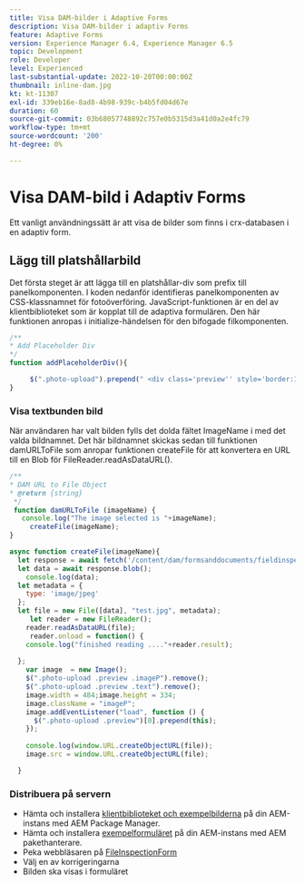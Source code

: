 ```yaml
---
title: Visa DAM-bilder i Adaptive Forms
description: Visa DAM-bilder i adaptiv Forms
feature: Adaptive Forms
version: Experience Manager 6.4, Experience Manager 6.5
topic: Development
role: Developer
level: Experienced
last-substantial-update: 2022-10-20T00:00:00Z
thumbnail: inline-dam.jpg
kt: kt-11307
exl-id: 339eb16e-8ad8-4b98-939c-b4b5fd04d67e
duration: 60
source-git-commit: 03b68057748892c757e0b5315d3a41d0a2e4fc79
workflow-type: tm+mt
source-wordcount: '200'
ht-degree: 0%

---
```


# Visa DAM-bild i Adaptiv Forms

Ett vanligt användningssätt är att visa de bilder som finns i crx-databasen i en adaptiv form.

## Lägg till platshållarbild

Det första steget är att lägga till en platshållar-div som prefix till panelkomponenten. I koden nedanför identifieras panelkomponenten av CSS-klassnamnet för fotoöverföring. JavaScript-funktionen är en del av klientbiblioteket som är kopplat till de adaptiva formulären. Den här funktionen anropas i initialize-händelsen för den bifogade filkomponenten.

```javascript
/**
* Add Placeholder Div
*/
function addPlaceholderDiv(){

     $(".photo-upload").prepend(" <div class='preview'' style='border:1px dotted;height:225px;width:175px;text-align:center'><br><br><div class='text'>The Image will appear here</div></div><br>");
}
```

### Visa textbunden bild

När användaren har valt bilden fylls det dolda fältet ImageName i med det valda bildnamnet. Det här bildnamnet skickas sedan till funktionen damURLToFile som anropar funktionen createFile för att konvertera en URL till en Blob för FileReader.readAsDataURL().

```javascript
/**
* DAM URL to File Object
* @return {string} 
 */
 function damURLToFile (imageName) {
   console.log("The image selected is "+imageName);
     createFile(imageName);
}
```

```javascript
async function createFile(imageName){
  let response = await fetch('/content/dam/formsanddocuments/fieldinspection/images/'+imageName);
  let data = await response.blob();
    console.log(data);
  let metadata = {
    type: 'image/jpeg'
  };
  let file = new File([data], "test.jpg", metadata);
     let reader = new FileReader();
    reader.readAsDataURL(file);
     reader.onload = function() {
    console.log("finished reading ...."+reader.result);
    
  };
    var image  = new Image();
    $(".photo-upload .preview .imageP").remove();
    $(".photo-upload .preview .text").remove();
    image.width = 484;image.height = 334;
    image.className = "imageP";
    image.addEventListener("load", function () {
      $(".photo-upload .preview")[0].prepend(this);
    });
    
    console.log(window.URL.createObjectURL(file));
    image.src = window.URL.createObjectURL(file);

  }
```

### Distribuera på servern

* Hämta och installera [klientbiblioteket och exempelbilderna](assets/InlineDAMImage.zip) på din AEM-instans med AEM Package Manager.
* Hämta och installera [exempelformuläret](assets/FieldInspectionForm.zip) på din AEM-instans med AEM pakethanterare.
* Peka webbläsaren på [FileInspectionForm](http://localhost:4502/content/dam/formsanddocuments/fieldinspection/fieldinspection/jcr:content?wcmmode=disabled)
* Välj en av korrigeringarna
* Bilden ska visas i formuläret
